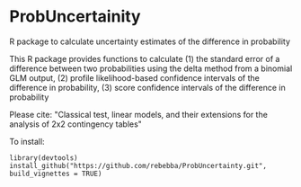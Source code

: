 # ProbUncertainity

R package to calculate uncertainty estimates of the difference in probability 

This R package provides functions to calculate
(1) the standard error of a difference between two probabilities using the delta method from a binomial GLM output, 
(2) profile likelihood-based confidence intervals of the difference in probability,
(3) score confidence intervals of the difference in probability

Please cite: "Classical test, linear models, and their extensions for the analysis of 2x2 contingency tables"

To install:
```
library(devtools)
install_github("https://github.com/rebebba/ProbUncertainty.git", build_vignettes = TRUE)
```
